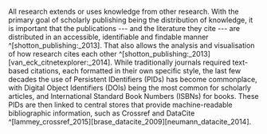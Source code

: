 All research extends or uses knowledge from other research. With the primary goal of scholarly publishing being the distribution of knowledge, it is important that the publications --- and the literature they cite --- are distributed in an accessible, identifiable and findable manner ^[shotton_publishing:_2013]. That also allows the analysis and visualisation of how research cites each other ^[shotton_publishing:_2013][van_eck_citnetexplorer:_2014]. While traditionally journals required text-based citations, each formatted in their own specific style, the last few decades the use of Persistent IDentifiers (PIDs) has become commonplace, with Digital Object Identifiers (DOIs) being the most common for scholarly articles, and International Standard Book Numbers (ISBNs) for books. These PIDs are then linked to central stores that provide machine-readable bibliographic information, such as Crossref and DataCite ^[lammey_crossref_2015][brase_datacite_2009][neumann_datacite_2014].
